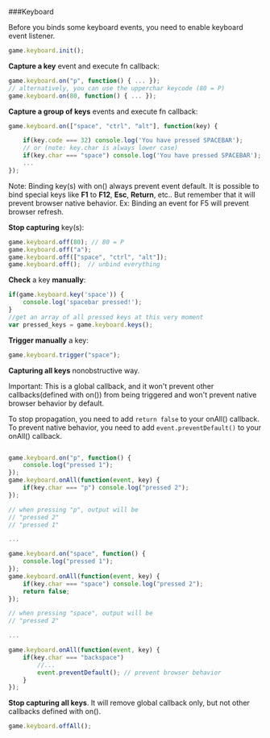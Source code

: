 ###Keyboard

Before you binds some keyboard events, you need to enable keyboard event listener.

```javascript
game.keyboard.init();
```

**Capture a key** event and execute fn callback:

```javascript
game.keyboard.on("p", function() { ... });
// alternatively, you can use the upperchar keycode (80 = P)
game.keyboard.on(80, function() { ... });
```
    
**Capture a group of keys** events and execute fn callback:

```javascript
game.keyboard.on(["space", "ctrl", "alt"], function(key) {

    if(key.code === 32) console.log('You have pressed SPACEBAR');
    // or (note: key.char is always lower case)
    if(key.char === "space") console.log('You have pressed SPACEBAR');
    ...
});
```
    

Note: Binding key(s) with on() always prevent event default. It is possible to bind special keys like **F1** to **F12**, **Esc**, **Return**, etc.. But remember that it will prevent browser native behavior. Ex: Binding an event for F5 will prevent browser refresh.

    
**Stop capturing** key(s):

```javascript    
game.keyboard.off(80); // 80 = P
game.keyboard.off("a"); 
game.keyboard.off(["space", "ctrl", "alt"]);  
game.keyboard.off();  // unbind everything
```

**Check** a key **manually**:

```javascript
if(game.keyboard.key('space')) {
    console.log('spacebar pressed!');
}
//get an array of all pressed keys at this very moment
var pressed_keys = game.keyboard.keys();
```

**Trigger manually** a key:

```javascript
game.keyboard.trigger("space");
```

**Capturing all keys** nonobstructive way. 

Important: This is a global callback, and it won't prevent other callbacks(defined with on()) from being triggered and won't prevent native browser behavior by default. 


To stop propagation, you need to add `return false` to your onAll() callback. To prevent native behavior, you need to add `event.preventDefault()` to your onAll() callback.

```javascript

game.keyboard.on("p", function() {
    console.log("pressed 1");
});
game.keyboard.onAll(function(event, key) {
    if(key.char === "p") console.log("pressed 2");
});

// when pressing "p", output will be
// "pressed 2"
// "pressed 1"

...

game.keyboard.on("space", function() {
    console.log("pressed 1");
});
game.keyboard.onAll(function(event, key) {
    if(key.char === "space") console.log("pressed 2");
    return false;
});

// when pressing "space", output will be
// "pressed 2"

...

game.keyboard.onAll(function(event, key) {
    if(key.char === "backspace") 
        //...
        event.preventDefault(); // prevent browser behavior
    }
});
```
**Stop capturing all keys**. It will remove global callback only, but not other callbacks defined with on().
```javascript
game.keyboard.offAll();
```
